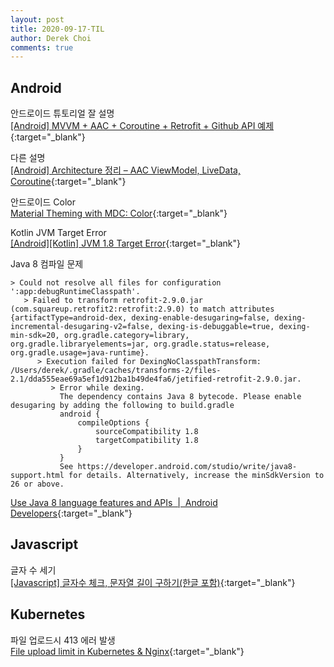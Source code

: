 ```yaml
---
layout: post
title: 2020-09-17-TIL
author: Derek Choi
comments: true
---
```


## Android
안드로이드 튜토리얼 잘 설명  
[\[Android\] MVVM + AAC + Coroutine + Retrofit + Github API 예제](https://doitddo.tistory.com/84?category=855312){:target="_blank"}

다른 설명  
[\[Android\] Architecture 정리 – AAC ViewModel, LiveData, Coroutine](http://youknow.kim/2019/12/18/android-architecture-aac-simple/){:target="_blank"}

안드로이드 Color  
[Material Theming with MDC: Color](https://medium.com/androiddevelopers/material-theming-with-mdc-color-860dbba8ce2f){:target="_blank"}

Kotlin JVM Target Error  
[\[Android\]\[Kotlin\] JVM 1.8 Target Error](https://blog.yena.io/studynote/2020/01/08/Android-Kotlin-JVM-Error.html){:target="_blank"}

Java 8 컴파일 문제  
```
> Could not resolve all files for configuration ':app:debugRuntimeClasspath'.
   > Failed to transform retrofit-2.9.0.jar (com.squareup.retrofit2:retrofit:2.9.0) to match attributes {artifactType=android-dex, dexing-enable-desugaring=false, dexing-incremental-desugaring-v2=false, dexing-is-debuggable=true, dexing-min-sdk=20, org.gradle.category=library, org.gradle.libraryelements=jar, org.gradle.status=release, org.gradle.usage=java-runtime}.
      > Execution failed for DexingNoClasspathTransform: /Users/derek/.gradle/caches/transforms-2/files-2.1/dda555eae69a5ef1d912ba1b49de4fa6/jetified-retrofit-2.9.0.jar.
         > Error while dexing.
           The dependency contains Java 8 bytecode. Please enable desugaring by adding the following to build.gradle
           android {
               compileOptions {
                   sourceCompatibility 1.8
                   targetCompatibility 1.8
               }
           }
           See https://developer.android.com/studio/write/java8-support.html for details. Alternatively, increase the minSdkVersion to 26 or above.

```
[Use Java 8 language features and APIs  |  Android Developers](https://developer.android.com/studio/write/java8-support.html){:target="_blank"}


## Javascript
글자 수 세기  
[\[Javascript\] 글자수 체크, 문자열 길이 구하기(한글 포함)](https://juein.tistory.com/44){:target="_blank"}

## Kubernetes
파일 업로드시 413 에러 발생  
[File upload limit in Kubernetes & Nginx](https://blog.pragtechnologies.com/file-upload-limit-in-kubernetes/){:target="_blank"}
